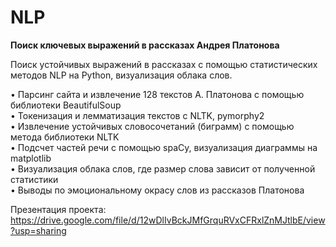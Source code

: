 # NLP
**Поиск ключевых выражений в рассказах Андрея Платонова**

Поиск устойчивых выражений в рассказах с помощью статистических методов NLP на Python, визуализация облака слов.  
  
• Парсинг сайта и извлечение 128 текстов А. Платонова с помощью библиотеки BeautifulSoup  
• Токенизация и лемматизация текстов с NLTK, pymorphy2  
• Извлечение устойчивых словосочетаний (биграмм) с помощью метода библиотеки NLTK  
• Подсчет частей речи с помощью spaCy, визуализация диаграммы на matplotlib  
• Визуализация облака слов, где размер слова зависит от полученной статистики  
• Выводы по эмоциональному окрасу  слов из рассказов Платонова  

Презентация проекта: https://drive.google.com/file/d/12wDlIvBckJMfGrquRVxCFRxlZnMJtlbE/view?usp=sharing
